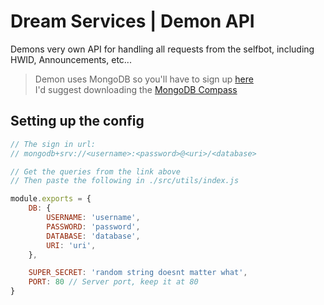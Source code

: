 # Dream Services | Demon API

Demons very own API for handling all requests from the selfbot, including HWID, Announcements, etc...  

> Demon uses MongoDB so you'll have to sign up [here](https://account.mongodb.com/account/login)  
> I'd suggest downloading the [MongoDB Compass](https://www.mongodb.com/products/compass)  

## Setting up the config
```js
// The sign in url:
// mongodb+srv://<username>:<password>@<uri>/<database>

// Get the queries from the link above
// Then paste the following in ./src/utils/index.js

module.exports = {
    DB: {
        USERNAME: 'username',
        PASSWORD: 'password',
        DATABASE: 'database',
        URI: 'uri',
    },

    SUPER_SECRET: 'random string doesnt matter what',
    PORT: 80 // Server port, keep it at 80
}
```